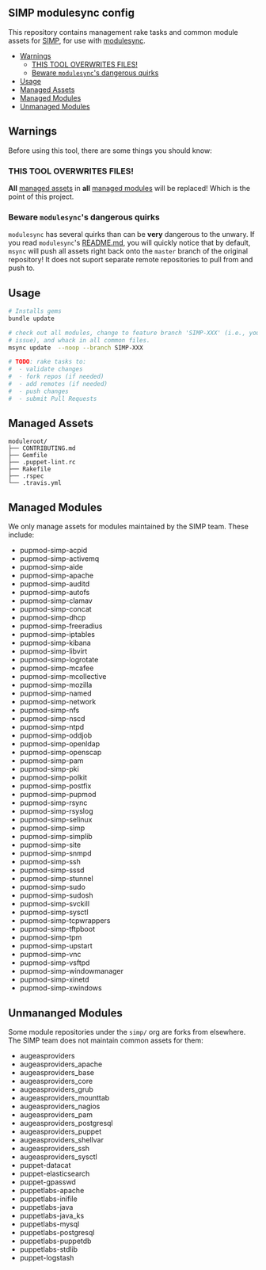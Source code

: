 ## SIMP modulesync config

This repository contains management rake tasks and common module assets for [SIMP](), for use with [modulesync](https://github.com/puppet-community/modulesync).

- [Warnings](#warnings)
  * [THIS TOOL OVERWRITES FILES!](this-tool-overwrites-files)
  * [Beware `modulesync`'s dangerous quirks](#beware-modulesyncs-dangerous-quirks)
- [Usage](#usage)
- [Managed Assets](#managed-assets)
- [Managed Modules](#managed-modules)
- [Unmanaged Modules](#unmanaged-modules)

## Warnings
Before using this tool, there are some things you should know:

### THIS TOOL OVERWRITES FILES!
**All** [managed assets](#managed-assets) in **all** [managed modules](#managed-modules) will be replaced!  Which is the point of this project.

### Beware `modulesync`'s dangerous quirks
`modulesync` has several quirks than can be **very** dangerous to the unwary.  If you read `modulesync`'s [README.md](https://github.com/puppet-community/modulesync/blob/master/README.md), you will quickly notice that by default, `msync` will push all assets right back onto the `master` branch of the original repository!  It does not suport separate remote repositories to pull from and push to.  


## Usage
```bash
# Installs gems
bundle update

# check out all modules, change to feature branch 'SIMP-XXX' (i.e., your Jira
# issue), and whack in all common files.
msync update  --noop --branch SIMP-XXX

# TODO: rake tasks to:
#  - validate changes
#  - fork repos (if needed)
#  - add remotes (if needed)
#  - push changes
#  - submit Pull Requests
```

## Managed Assets
```
moduleroot/
├── CONTRIBUTING.md
├── Gemfile
├── .puppet-lint.rc
├── Rakefile
├── .rspec
└── .travis.yml
```


## Managed Modules
We only manage assets for modules maintained by the SIMP team.  These include:

- pupmod-simp-acpid
- pupmod-simp-activemq
- pupmod-simp-aide
- pupmod-simp-apache
- pupmod-simp-auditd
- pupmod-simp-autofs
- pupmod-simp-clamav
- pupmod-simp-concat
- pupmod-simp-dhcp
- pupmod-simp-freeradius
- pupmod-simp-iptables
- pupmod-simp-kibana
- pupmod-simp-libvirt
- pupmod-simp-logrotate
- pupmod-simp-mcafee
- pupmod-simp-mcollective
- pupmod-simp-mozilla
- pupmod-simp-named
- pupmod-simp-network
- pupmod-simp-nfs
- pupmod-simp-nscd
- pupmod-simp-ntpd
- pupmod-simp-oddjob
- pupmod-simp-openldap
- pupmod-simp-openscap
- pupmod-simp-pam
- pupmod-simp-pki
- pupmod-simp-polkit
- pupmod-simp-postfix
- pupmod-simp-pupmod
- pupmod-simp-rsync
- pupmod-simp-rsyslog
- pupmod-simp-selinux
- pupmod-simp-simp
- pupmod-simp-simplib
- pupmod-simp-site
- pupmod-simp-snmpd
- pupmod-simp-ssh
- pupmod-simp-sssd
- pupmod-simp-stunnel
- pupmod-simp-sudo
- pupmod-simp-sudosh
- pupmod-simp-svckill
- pupmod-simp-sysctl
- pupmod-simp-tcpwrappers
- pupmod-simp-tftpboot
- pupmod-simp-tpm
- pupmod-simp-upstart
- pupmod-simp-vnc
- pupmod-simp-vsftpd
- pupmod-simp-windowmanager
- pupmod-simp-xinetd
- pupmod-simp-xwindows


## Unmananged Modules
Some module repositories under the `simp/` org are forks from elsewhere. The SIMP team does not maintain common assets for them:

- augeasproviders
- augeasproviders_apache
- augeasproviders_base
- augeasproviders_core
- augeasproviders_grub
- augeasproviders_mounttab
- augeasproviders_nagios
- augeasproviders_pam
- augeasproviders_postgresql
- augeasproviders_puppet
- augeasproviders_shellvar
- augeasproviders_ssh
- augeasproviders_sysctl
- puppet-datacat
- puppet-elasticsearch
- puppet-gpasswd
- puppetlabs-apache
- puppetlabs-inifile
- puppetlabs-java
- puppetlabs-java_ks
- puppetlabs-mysql
- puppetlabs-postgresql
- puppetlabs-puppetdb
- puppetlabs-stdlib
- puppet-logstash
